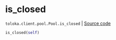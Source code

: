 # is_closed
`toloka.client.pool.Pool.is_closed` | [Source code](https://github.com/Toloka/toloka-kit/blob/v1.1.2/src/client/pool/__init__.py#L251)

```python
is_closed(self)
```


